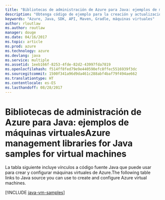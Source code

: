 ```yaml
---
title: "Bibliotecas de administración de Azure para Java: ejemplos de máquinas virtuales"
description: "Obtenga código de ejemplo para la creación y actualización de máquinas virtuales de Azure mediante las bibliotecas de administración de Azure para Java."
keywords: "Azure, Java, SDK, API, Maven, Gradle, máquinas virtuales"
author: rloutlaw
ms.author: routlaw
manager: douge
ms.date: 04/16/2017
ms.topic: article
ms.prod: azure
ms.technology: azure
ms.devlang: java
ms.service: multiple
ms.assetid: 1eeb166f-8253-4fde-82d2-43997fda7819
ms.openlocfilehash: f514ff8fed79e9e440590efc8ffec5516939f3dc
ms.sourcegitcommit: 1500f341a96d9da461c288abf4baf79f494ae662
ms.translationtype: HT
ms.contentlocale: es-ES
ms.lasthandoff: 08/28/2017
---
```

# <a name="azure-management-libraries-for-java-samples-for-virtual-machines"></a><span data-ttu-id="6ead5-104">Bibliotecas de administración de Azure para Java: ejemplos de máquinas virtuales</span><span class="sxs-lookup"><span data-stu-id="6ead5-104">Azure management libraries for Java samples for virtual machines</span></span>

<span data-ttu-id="6ead5-105">La tabla siguiente incluye vínculos a código fuente Java que puede usar para crear y configurar máquinas virtuales de Azure.</span><span class="sxs-lookup"><span data-stu-id="6ead5-105">The following table links to Java source you can use to create and configure Azure virtual machines.</span></span>

[!INCLUDE [java-vm-samples](includes/java-vm-samples.md)]